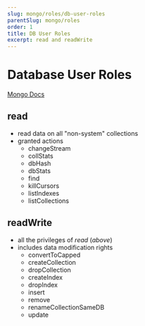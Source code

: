 ```yaml
---
slug: mongo/roles/db-user-roles
parentSlug: mongo/roles
order: 1
title: DB User Roles
excerpt: read and readWrite
---
```

# Database User Roles
[Mongo Docs](https://docs.mongodb.com/v5.0/reference/built-in-roles/)  

## read
- read data on all "non-system" collections
- granted actions
  - changeStream
  - collStats
  - dbHash
  - dbStats
  - find
  - killCursors
  - listIndexes
  - listCollections

## readWrite
- all the privileges of _read_ (_above_)
- includes data modification rights
  - convertToCapped
  - createCollection
  - dropCollection
  - createIndex
  - dropIndex
  - insert
  - remove
  - renameCollectionSameDB
  - update
